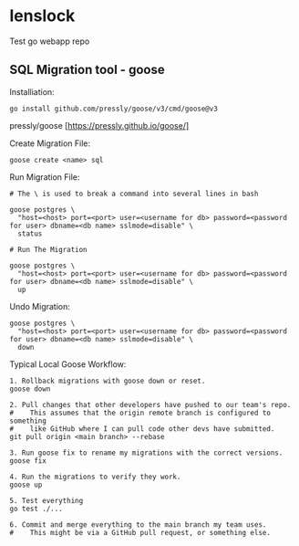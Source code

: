 # lenslock
Test go webapp repo


## SQL Migration tool - goose
Installiation:
```
go install github.com/pressly/goose/v3/cmd/goose@v3
```
pressly/goose [https://pressly.github.io/goose/]

Create Migration File:
```
goose create <name> sql
```

Run Migration File:
```
# The \ is used to break a command into several lines in bash

goose postgres \
  "host=<host> port=<port> user=<username for db> password=<password for user> dbname=<db name> sslmode=disable" \
  status

# Run The Migration 

goose postgres \
  "host=<host> port=<port> user=<username for db> password=<password for user> dbname=<db name> sslmode=disable" \
  up  
```

Undo Migration:
```
goose postgres \
  "host=<host> port=<port> user=<username for db> password=<password for user> dbname=<db name> sslmode=disable" \
  down  
```

Typical Local Goose Workflow:
```
1. Rollback migrations with goose down or reset.
goose down

2. Pull changes that other developers have pushed to our team's repo.
#    This assumes that the origin remote branch is configured to something
#    like GitHub where I can pull code other devs have submitted.
git pull origin <main branch> --rebase

3. Run goose fix to rename my migrations with the correct versions.
goose fix

4. Run the migrations to verify they work.
goose up

5. Test everything
go test ./...

6. Commit and merge everything to the main branch my team uses.
#    This might be via a GitHub pull request, or something else.
```
